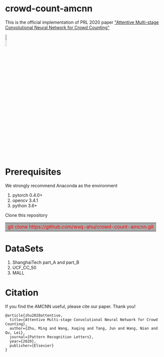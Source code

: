 # crowd-count-amcnn
This is the official implementation of PRL 2020 paper ["Attentive Multi-stage Convolutional Neural Network for Crowd Counting"](https://www.sciencedirect.com/science/article/pii/S0167865520301793)

<img src="https://github.com/wxq-ahu/crowd-count-amcnn/tree/master/image/AMCNN.jpg" width="10%" hight="10%">  


# Prerequisites  
We strongly recommend Anaconda as the environment
1. pytorch 0.4.0+
2. opencv 3.4.1
3. python 3.6+  

Clone this repository  
<table><tr><td bgcolor=DarkGray><font color=red>git clone https://github.com/wxq-ahu/crowd-count-amcnn.git</font></td></tr></table>

# DataSets
1. ShanghaiTech part_A and part_B
2. UCF_CC_50
3. MALL

# Citation
If you find the AMCNN useful, please cite our paper. Thank you!

```
@article{zhu2020attentive,
  title={Attentive Multi-stage Convolutional Neural Network for Crowd Counting},
  author={Zhu, Ming and Wang, Xuqing and Tang, Jun and Wang, Nian and Qu, Lei},
  journal={Pattern Recognition Letters},
  year={2020},
  publisher={Elsevier}
}
```
